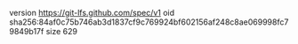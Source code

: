 version https://git-lfs.github.com/spec/v1
oid sha256:84af0c75b746ab3d1837cf9c769924bf602156af248c8ae069998fc79849b17f
size 629
